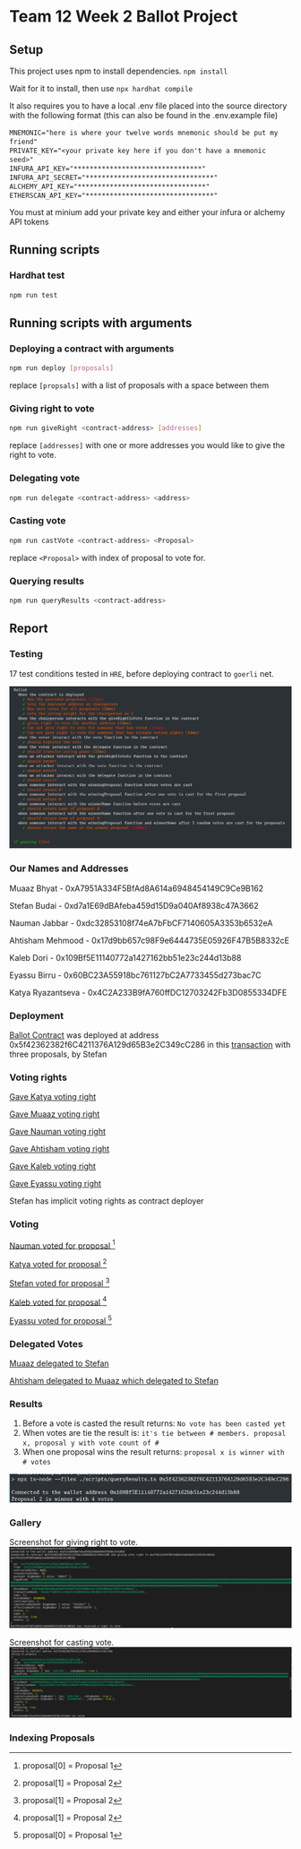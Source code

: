 # Team 12 Week 2 Ballot Project

## Setup

This project uses npm to install dependencies. `npm install`

Wait for it to install, then use `npx hardhat compile`

It also requires you to have a local .env file placed into the source directory with the following format (this can also be found in the .env.example file)

```.env
MNEMONIC="here is where your twelve words mnemonic should be put my friend"
PRIVATE_KEY="<your private key here if you don't have a mnemonic seed>"
INFURA_API_KEY="********************************"
INFURA_API_SECRET="********************************"
ALCHEMY_API_KEY="********************************"
ETHERSCAN_API_KEY="********************************"
```
You must at minium add your private key and either your infura or alchemy API tokens

## Running scripts

### Hardhat test

```bash
npm run test
```

## Running scripts with arguments

### Deploying a contract with arguments

```bash
npm run deploy [proposals]
```
replace `[propsals]` with a list of proposals with a space between them

### Giving right to vote

```bash
npm run giveRight <contract-address> [addresses]
```
replace `[addresses]` with one or more addresses you would like to give the right to vote.

### Delegating vote

```bash
npm run delegate <contract-address> <address> 
```

### Casting vote

```bash
npm run castVote <contract-address> <Proposal>
```
replace `<Proposal>` with index of proposal to vote for.

### Querying results

```bash
npm run queryResults <contract-address>
```

## Report

### Testing

17 test conditions tested in `HRE`, before deploying contract to `goerli` net.

![CLI Hardhat Runtime Environment test result screenshot](./docs/test.png "HRE test result")

### Our Names and Addresses

Muaaz Bhyat - 0xA7951A334F5BfAd8A614a6948454149C9Ce9B162

Stefan Budai - 0xd7a1E69dBAfeba459d15D9a040Af8938c47A3662

Nauman Jabbar - 0xdc32853108f74eA7bFbCF7140605A3353b6532eA

Ahtisham Mehmood - 0x17d9bb657c98F9e6444735E05926F47B5B8332cE

Kaleb Dori - 0x109Bf5E11140772a1427162bb51e23c244d13b88

Eyassu Birru - 0x60BC23A55918bc761127bC2A7733455d273bac7C

Katya Ryazantseva - 0x4C2A233B9fA760ffDC12703242Fb3D0855334DFE

### Deployment  

[Ballot Contract](https://goerli.etherscan.io/address/0x5f42362382f6c4211376a129d65b3e2c349cc286) was deployed at address 0x5f42362382f6C4211376A129d65B3e2C349cC286 in this [transaction](https://goerli.etherscan.io/tx/0x9d4f94a0eefe42decda28e38d514497cb077edf7ca4eded7be0cf873c5e9c702) with three proposals, by Stefan

### Voting rights

[Gave Katya voting right](https://goerli.etherscan.io/tx/0x31375c95266b8995a485721325ca0af8bd24b14b70514b2c59e281f347037b4e)

[Gave Muaaz voting right](https://goerli.etherscan.io/tx/0xebef7a667bc1a38ad147ad0046cbac36e86413261f2e34191169a2442d412ddd)

[Gave Nauman voting right](https://goerli.etherscan.io/tx/0xc29467ac51ddb10de55795ea8ff6348ff3197cd861d16eb5c07929a0b157f2d4)

[Gave Ahtisham voting right](https://goerli.etherscan.io/tx/0x0cb337502d8a3d4ec67e5d34a41e426be3bc7a1859eb15c40f34a2cfdd2ecd37)

[Gave Kaleb voting right](https://goerli.etherscan.io/tx/0x05cd61ff9d6fc6fa84a6186cfb30cc672f9e1544f00dd4a7a3c28f82887df406)

[Gave Eyassu voting right](https://goerli.etherscan.io/tx/0x02d5e5b10960b935355fa691ce666d533ea2f7b62231faf1d3e8d450721ff8ff)

Stefan has implicit voting rights as contract deployer  

### Voting

[Nauman voted for proposal [^0]](https://goerli.etherscan.io/tx/0xdab9d18f3e4b4ddf5e3ba58af7dd77a5ca981972392d03b819ba8679e3442f5a)

[Katya voted for proposal [^1]](https://goerli.etherscan.io/tx/0x65d9734cf1ee5094e0a23e2e8c651f50b97b3688394ceca4aa2682dc6d8f8050)

[Stefan voted for proposal [^1]](https://goerli.etherscan.io/tx/0xa139c835217a1fd9b4e220b49fc8705db4e2d42293b3c2e366ae821a9dd1eae1)

[Kaleb voted for proposal [^1]](https://goerli.etherscan.io/tx/0x2a887a2e4eeba6d80c77c2fa808bb110454b60303c25c84c2f83435f5377ca4e)

[Eyassu voted for proposal [^0]](https://goerli.etherscan.io/tx/0x085db4973d5e1e3f2a1cd1fa6a7578f290b99791259dae6601e452f7072cbccb)

### Delegated Votes

[Muaaz delegated to Stefan](https://goerli.etherscan.io/tx/0xe057b228edc4e4c72048074d196216bc98bb87996c97fa91cdc5a5777ee15afa)

[Ahtisham delegated to Muaaz which delegated to Stefan](https://goerli.etherscan.io/tx/0xe057b228edc4e4c72048074d196216bc98bb87996c97fa91cdc5a5777ee15afa)

### Results

1. Before a vote is casted the result returns: `No vote has been casted yet`
2. When votes are tie the result is: `it's tie between # members. proposal x, proposal y with vote count of # `
3. When one proposal wins the result returns: `proposal x is winner with # votes`

![Proposal 2 is winner with 5 votes](./docs/queryResults.png "CLI winner proposal")

### Gallery

Screenshot for giving right to vote.
![CLI give right to vote call screenshot](./docs/giveRightToVote.png "CLI for give voting right")

Screenshot for casting vote.
![CLI casting vote call screenshot](./docs/castVote.png "CLI for voting")

### Indexing Proposals
[^0]: proposal[0] = Proposal 1
[^1]: proposal[1] = Proposal 2
